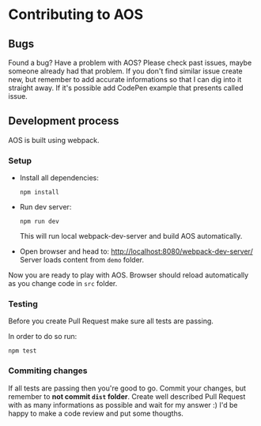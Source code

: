 # Contributing to AOS

## Bugs

Found a bug? Have a problem with AOS? Please check past issues, maybe someone already had that problem. If you don't find similar issue create new, but remember to add accurate informations so that I can dig into it straight away. If it's possible add CodePen example that presents called issue.

## Development process

AOS is built using webpack.

### Setup

- Install all dependencies:

  ```
  npm install
  ```

- Run dev server:

  ```
  npm run dev
  ```

  This will run local webpack-dev-server and build AOS automatically.

- Open browser and head to:
  [http://localhost:8080/webpack-dev-server/](http://localhost:8080/webpack-dev-server/)
  Server loads content from `demo` folder.

Now you are ready to play with AOS. Browser should reload automatically as you change code in `src` folder.

### Testing

Before you create Pull Request make sure all tests are passing.

In order to do so run:

```
npm test
```

### Commiting changes

If all tests are passing then you're good to go. Commit your changes, but remember to **not commit `dist` folder**.
Create well described Pull Request with as many informations as possible and wait for my answer :) I'd be happy to make a code review and put some thougths.
